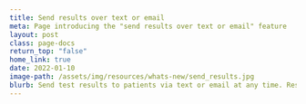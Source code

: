 ```yaml
---
title: Send results over text or email
meta: Page introducing the "send results over text or email" feature
layout: post
class: page-docs
return_top: "false"
home_link: true
date: 2022-01-10
image-path: /assets/img/resources/whats-new/send_results.jpg
blurb: Send test results to patients via text or email at any time. Results can be sent to multiple phone numbers and email addresses, directly from the Results page on SimpleReport.
---
```

